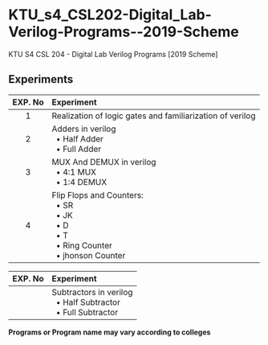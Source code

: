 # KTU_s4_CSL202-Digital_Lab-Verilog-Programs--2019-Scheme

KTU S4 CSL 204 - Digital Lab Verilog Programs [2019 Scheme]

## Experiments

| EXP. No | Experiment |
|:-----:|:---------------------------|
| 1 | Realization of logic gates and familiarization of verilog |
| 2 | Adders in verilog <br> &nbsp; • Half Adder <br> &nbsp; • Full Adder |
| 3 | MUX And DEMUX in verilog <br> &nbsp; • 4:1 MUX <br> &nbsp; • 1:4 DEMUX|
| 4 | Flip Flops and Counters: <br> &nbsp; • SR <br> &nbsp; • JK <br> &nbsp; • D <br> &nbsp; • T <br> &nbsp; • Ring Counter <br> &nbsp; • jhonson Counter |

| EXP. No | Experiment |
|:-----:|:---------------------------|
|  | Subtractors in verilog <br> &nbsp; • Half Subtractor <br> &nbsp; • Full Subtractor |

**Programs or Program name may vary according to colleges**
